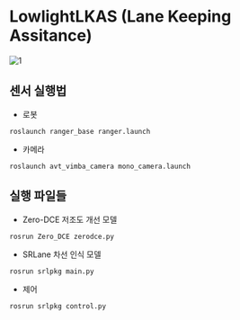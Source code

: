 # LowlightLKAS (Lane Keeping Assitance)
![1](https://github.com/user-attachments/assets/f4dc76fc-7d61-4daf-b71e-13c10c2e1be8)
## 센서 실행법
- 로봇
```
roslaunch ranger_base ranger.launch 
```
- 카메라
```
roslaunch avt_vimba_camera mono_camera.launch
```

## 실행 파일들
- Zero-DCE 저조도 개선 모델
```
rosrun Zero_DCE zerodce.py
```
- SRLane 차선 인식 모델
```
rosrun srlpkg main.py
```
- 제어
```
rosrun srlpkg control.py
```
  
